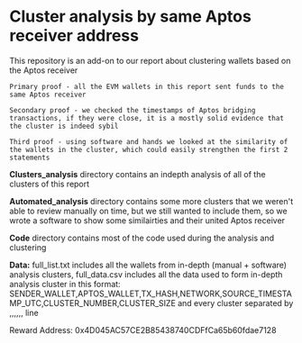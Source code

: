 # Cluster analysis by same Aptos receiver address

This repository is an add-on to our report about clustering wallets based on the Aptos receiver 

```
Primary proof - all the EVM wallets in this report sent funds to the same Aptos receiver

Secondary proof - we checked the timestamps of Aptos bridging transactions, if they were close, it is a mostly solid evidence that the cluster is indeed sybil

Third proof - using software and hands we looked at the similarity of the wallets in the cluster, which could easily strengthen the first 2 statements
```

**Clusters_analysis** directory contains an indepth analysis of all of the clusters of this report

**Automated_analysis** directory contains some more clusters that we weren't able to review manually on time, but we still wanted to include them, so we wrote a software to show some similairties and their united Aptos receiver

**Code** directory contains most of the code used during the analysis and clustering

**Data:** full_list.txt includes all the wallets from in-depth (manual + software) analysis clusters, full_data.csv includes all the data used to form in-depth analysis cluster in this format: 
SENDER_WALLET,APTOS_WALLET,TX_HASH,NETWORK,SOURCE_TIMESTAMP_UTC,CLUSTER_NUMBER,CLUSTER_SIZE 
and every cluster separated by ,,,,,, line

Reward Address: 0x4D045AC57CE2B85438740CDFfCa65b60fdae7128
